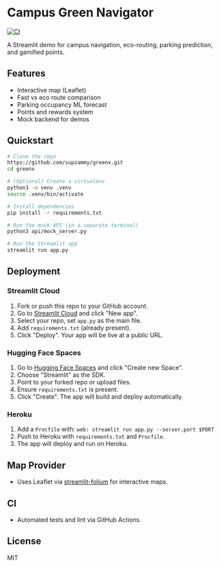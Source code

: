 # Campus Green Navigator

[![CI](https://github.com/supzammy/greenx/actions/workflows/ci.yml/badge.svg)](https://github.com/supzammy/greenx/actions)

A Streamlit demo for campus navigation, eco-routing, parking prediction, and gamified points.

## Features
- Interactive map (Leaflet)
- Fast vs eco route comparison
- Parking occupancy ML forecast
- Points and rewards system
- Mock backend for demos

## Quickstart
```bash
# Clone the repo
https://github.com/supzammy/greenx.git
cd greenx

# (Optional) Create a virtualenv
python3 -m venv .venv
source .venv/bin/activate

# Install dependencies
pip install -r requirements.txt

# Run the mock API (in a separate terminal)
python3 api/mock_server.py

# Run the Streamlit app
streamlit run app.py
```

## Deployment

### Streamlit Cloud
1. Fork or push this repo to your GitHub account.
2. Go to [Streamlit Cloud](https://streamlit.io/cloud) and click "New app".
3. Select your repo, set `app.py` as the main file.
4. Add `requirements.txt` (already present).
5. Click "Deploy". Your app will be live at a public URL.

### Hugging Face Spaces
1. Go to [Hugging Face Spaces](https://huggingface.co/spaces) and click "Create new Space".
2. Choose "Streamlit" as the SDK.
3. Point to your forked repo or upload files.
4. Ensure `requirements.txt` is present.
5. Click "Create". The app will build and deploy automatically.

### Heroku
1. Add a `Procfile` with: `web: streamlit run app.py --server.port $PORT`
2. Push to Heroku with `requirements.txt` and `Procfile`.
3. The app will deploy and run on Heroku.

## Map Provider
- Uses Leaflet via [streamlit-folium](https://github.com/randyzwitch/streamlit-folium) for interactive maps.

## CI
- Automated tests and lint via GitHub Actions.

## License
MIT
